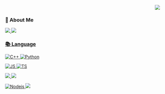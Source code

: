 <p align="right">
  <img src="https://hits.seeyoufarm.com/api/count/incr/badge.svg?url=https%3A%2F%2Fgithub.com%2F2o1da&count_bg=%2379C83D&title_bg=%23555555&icon=&icon_color=%23E7E7E7&title=hits&edge_flat=false">
</p>

### 🌈 About Me
<p>
  <a href="mailto:solda@khu.ac.kr" target="_blank"><img src="https://img.shields.io/badge/Email-1?style=flat-square&ogo=Gmail&logoColor=white&color=red"/>
  <a href="https://velog.io/@solda" target="_blank"><img src="https://img.shields.io/badge/velog-1?style=flat-square&ogo=velog&logoColor=white&color=whitegreen"/>
</p>
    
### 📚 Language
![C++](https://img.shields.io/badge/C++-1?color=yellow&logo=c%2B%2B&logoColor=white&style=flat-square)
![Python](https://img.shields.io/badge/Python-1?color=3776AB&logo=python&logoColor=white&style=flat-square)
  
![JS](https://img.shields.io/badge/JavaScript-F7DF1E?logo=JavaScript&logoColor=white&style=flat-square)
![TS](https://img.shields.io/badge/TypeScript-3178C6?logo=TypeScript&logoColor=white&style=flat-square)
    
<img src="https://img.shields.io/badge/React-61DAFB?style=flat-square&logo=react&logoColor=white&textColor=white"/>
<img src="https://img.shields.io/badge/React Native-61DAFB?style=flat-square&logo=react&logoColor=white&textColor=white"/>
    
![Nodejs](https://img.shields.io/badge/Nodejs-3178C6?color=339933&logo=node.js&logoColor=white&style=flat-square)
<img src="https://img.shields.io/badge/Django-092E20?style=flat-square&logo=django&logoColor=white&textColor=white"/>
